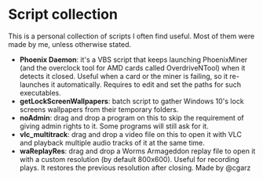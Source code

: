 # Script collection
This is a personal collection of scripts I often find useful. Most of them were made by me, unless otherwise stated.

* **Phoenix Daemon**: it's a VBS script that keeps launching PhoenixMiner (and the overclock tool for AMD cards called OverdriveNTool) when it detects it closed. Useful when a card or the miner is failing, so it re-launches it automatically. Requires to edit and set the paths for such executables.
* **getLockScreenWallpapers**: batch script to gather Windows 10's lock screens wallpapers from their temporary folders.
* **noAdmin**: drag and drop a program on this to skip the requirement of giving admin rights to it. Some programs will still ask for it.
* **vlc_multitrack**: drag and drop a video file on this to open it with VLC and playback multiple audio tracks of it at the same time.
* **waReplayRes**: drag and drop a Worms Armageddon replay file to open it with a custom resolution (by default 800x600). Useful for recording plays. It restores the previous resolution after closing. Made by @cgarz

